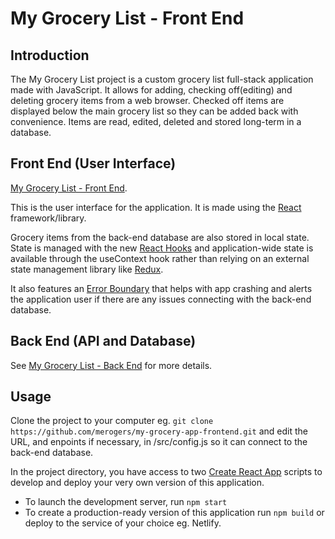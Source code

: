 # My Grocery List - Front End

## Introduction

The My Grocery List project is a custom grocery list full-stack application made with JavaScript. It allows for adding, checking off(editing) and deleting grocery items from a web browser. Checked off items are displayed below the main grocery list so they can be added back with convenience. Items are read, edited, deleted and stored long-term in a database.

## Front End (User Interface)

[My Grocery List - Front End](https://github.com/merogers/my-grocery-app-frontend.git).

This is the user interface for the application. It is made using the [React](https://reactjs.org/) framework/library.

Grocery items from the back-end database are also stored in local state. State is managed with the new [React Hooks](https://reactjs.org/docs/hooks-intro.html) and application-wide state is available through the useContext hook rather than relying on an external state management library like [Redux](https://redux.js.org/).

It also features an [Error Boundary](https://reactjs.org/docs/error-boundaries.html) that helps with app crashing and alerts the application user if there are any issues connecting with the back-end database.

## Back End (API and Database)

See [My Grocery List - Back End](https://github.com/merogers/my-grocery-app-backend.git) for more details. 

## Usage

Clone the project to your computer eg. `git clone https://github.com/merogers/my-grocery-app-frontend.git` and edit the URL, and enpoints if necessary, in /src/config.js so it can connect to the back-end database.

In the project directory, you have access to two [Create React App](https://reactjs.org/docs/create-a-new-react-app.html) scripts to develop and deploy your very own version of this application.

- To launch the development server, run `npm start`
- To create a production-ready version of this application run `npm build` or deploy to the service of your choice eg. Netlify.